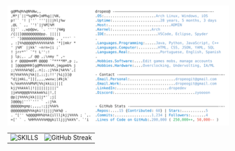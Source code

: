 <a href="https://github.com/dropeo">
  <picture>
    <source media="(prefers-color-scheme: dark)" srcset="https://raw.githubusercontent.com/dropeo/dropeo/main/dark_mode.svg">
    <img alt="Pedro Oliveiraa GitHub Profile README" src="https://raw.githubusercontent.com/dropeo/dropeo/main/light_mode.svg">
  </picture>
</a>

<br>

<!-- Tabela para organizar os gráficos lado a lado -->
<table>
  <tr>
    <td>
      <img src="https://github-readme-stats.vercel.app/api/top-langs/?username=dropeo&layout=compact&langs_count=6&theme=tokyonight&title=SKILLS" alt="SKILLS">
    </td>
    <td>
      <img src="https://github-readme-streak-stats.herokuapp.com/?user=dropeo&theme=tokyonight" alt="GitHub Streak">
    </td>
  </tr>
</table>
